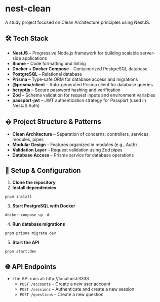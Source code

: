 # nest-clean

A study project focused on Clean Architecture principles using NestJS.

## 🛠️ Tech Stack

- **NestJS** – Progressive Node.js framework for building scalable server-side applications
- **Biome** – Code formatting and linting
- **Docker + Docker Compose** – Containerized PostgreSQL database
- **PostgreSQL** – Relational database
- **Prisma** – Type-safe ORM for database access and migrations
- **@prisma/client** – Auto-generated Prisma client for database queries
- **bcryptjs** – Secure password hashing and verification
- **Zod** – Schema validation for request inputs and environment variables
- **passport-jwt** – JWT authentication strategy for Passport (used in NestJS Auth)

## �️ Project Structure & Patterns

- **Clean Architecture** – Separation of concerns: controllers, services, modules, pipes
- **Modular Design** – Features organized in modules (e.g., Auth)
- **Validation Layer** – Request validation using Zod pipes
- **Database Access** – Prisma service for database operations

## 🚀 Setup & Configuration

1. **Clone the repository**
2. **Install dependencies**

```fish
pnpm install
```

3. **Start PostgreSQL with Docker**

```fish
docker-compose up -d
```

4. **Run database migrations**

```fish
pnpm prisma migrate dev
```

5. **Start the API**

```fish
pnpm start:dev
```

## 🌐 API Endpoints

- The API runs at: http://localhost:3333
  - `POST /accounts` – Create a new user account
  - `POST /sessions` – Authenticate and create a new session
  - `POST /questions` – Create a new question
